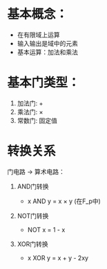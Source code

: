 # 基本概念：
- 在有限域上运算
- 输入输出是域中的元素
- 基本运算：加法和乘法

# 基本门类型：
1. 加法门: +
2. 乘法门: ×
3. 常数门: 固定值

# 转换关系
门电路 → 算术电路：
1. AND门转换
   - x AND y = x × y (在F_p中)

2. NOT门转换
   - NOT x = 1 - x

3. XOR门转换
   - x XOR y = x + y - 2xy
